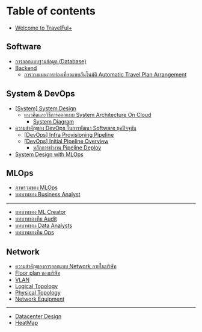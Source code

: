 # Table of contents

* [Welcome to TravelFul+](README.md)

## Software

* [การออกแบบฐานข้อมูล (Database)](software/database.md)
* [Backend](software/backend/README.md)
  * [การวางแผนการท่องเที่ยวแบบอันโนมัติ Automatic Travel Plan Arrangement](software/backend/automatic-travel-plan-arrangement.md)

## System & DevOps

* [\[System\] System Design](system-and-devops/system-system-design/README.md)
  * [แนวคิดและวิธีการออกแบบ System Architecture On Cloud](system-and-devops/system-system-design/system-architecture-on-cloud/README.md)
    * [System Diagram](system-and-devops/system-system-design/system-architecture-on-cloud/system-diagram.md)
* [ความสำคัญของ DevOps ในการพัฒนา Software ยุคปัจจุบัน](system-and-devops/devops-software/README.md)
  * [\[DevOps\] Infra Provisioning Pipeline](system-and-devops/devops-software/devops-infra-provisioning-pipeline.md)
  * [\[DevOps\] Initial Pipeline Overview](system-and-devops/devops-software/devops-initial-pipeline-overview/README.md)
    * [หลักการทำงาน Pipeline Deploy](system-and-devops/devops-software/devops-initial-pipeline-overview/pipeline-deploy.md)
* [System Design with MLOps](system-and-devops/system-design-with-mlops.md)

## MLOps

* [ภาพรวมของ MLOps](mlops/mlops.md)
* [บทบาทของ Business Analyst](mlops/business-analyst.md)

***

* [บทบาทของ ML Creator](ml-creator.md)
* [บทบาทของทีม Audit](audit.md)
* [บทบาทของ Data Analysts](data-analysts.md)
* [บทบาทของทีม Ops](ops.md)

## Network

* [ความสำคัญของการออกแบบ Network ภายในบริษัท](network/network.md)
* [Floor plan ของบริษัท](network/floor-plan.md)
* [VLAN](network/vlan.md)
* [Logical Topology](network/logical-topology.md)
* [Physical Topology](network/physical-topology.md)
* [Network Equipment](network/network-equipment.md)

***

* [Datacenter Design](datacenter-design.md)
* [HeatMap](heatmap.md)
